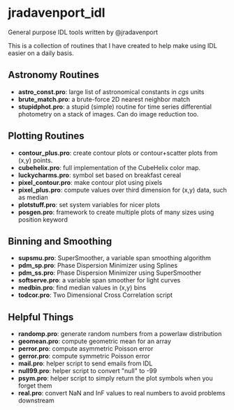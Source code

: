 jradavenport_idl
================

General purpose IDL tools written by @jradavenport


This is a collection of routines that I have created to help make using IDL easier on a daily basis. 

## Astronomy Routines
- **astro_const.pro**:  large list of astronomical constants in *cgs* units
- **brute_match.pro**:  a brute-force 2D nearest neighbor match
- **stupidphot.pro**:  a stupid (simple) routine for time series differential photometry on a stack of images. Can do image reduction too.

## Plotting Routines
- **contour_plus.pro**:  create contour plots or contour+scatter plots from (x,y) points. 
- **cubehelix.pro**:  full implementation of the CubeHelix color map.
- **luckycharms.pro**:  symbol set based on breakfast cereal
- **pixel_contour.pro**:  make contour plot using pixels
- **pixel_plus.pro**:  compute values over third dimension for (x,y) data, such as median
- **plotstuff.pro**: set system variables for nicer plots  
- **posgen.pro**:  framework to create multiple plots of many sizes using position keyword

## Binning and Smoothing
- **supsmu.pro**:  SuperSmoother, a variable span smoothing algorithm
- **pdm_sp.pro**:  Phase Dispersion Minimizer using Splines
- **pdm_ss.pro**:  Phase Dispersion Minimizer using SuperSmoother
- **softserve.pro**:  a variable span smoother for light curves
- **medbin.pro**:  find median values in (x,y) bins
- **todcor.pro**:  Two Dimensional Cross Correlation script

## Helpful Things
- **randomp.pro**:  generate random numbers from a powerlaw distribution
- **geomean.pro**:  compute geometric mean for an array
- **perror.pro**:  compute asymmetric Poisson error
- **gerror.pro**:  compute symmetric Poisson error
- **mail.pro**:  helper script to send emails from IDL
- **null99.pro**:  helper script to convert "null" to -99
- **psym.pro**:  helper script to simply return the plot symbols when you forget them
- **real.pro**:  convert NaN and InF values to real numbers to avoid problems downstream

